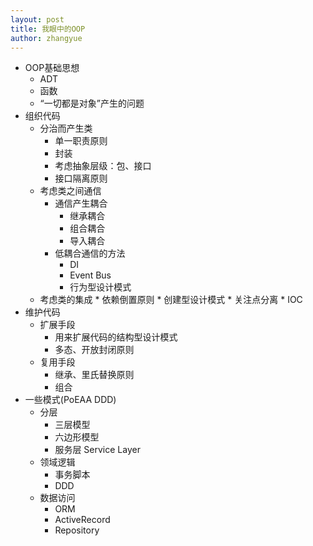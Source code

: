 ```yaml
---
layout: post
title: 我眼中的OOP
author: zhangyue
---
```


* OOP基础思想
    * ADT
	* 函数
	* “一切都是对象”产生的问题
* 组织代码
    * 分治而产生类
        * 单一职责原则
	    * 封装
	    * 考虑抽象层级：包、接口
	    * 接口隔离原则
    * 考虑类之间通信
		* 通信产生耦合
            * 继承耦合
			* 组合耦合
			* 导入耦合
        * 低耦合通信的方法
	        * DI
			* Event Bus
			* 行为型设计模式
    * 考虑类的集成
			* 依赖倒置原则 
			* 创建型设计模式
			* 关注点分离
			* IOC
* 维护代码
    * 扩展手段
	    * 用来扩展代码的结构型设计模式
		* 多态、开放封闭原则
    * 复用手段
        * 继承、里氏替换原则
        * 组合
* 一些模式(PoEAA DDD)
    * 分层
        * 三层模型
        * 六边形模型
        * 服务层 Service Layer
    * 领域逻辑
        * 事务脚本
        * DDD
    * 数据访问
        * ORM
        * ActiveRecord
        * Repository

